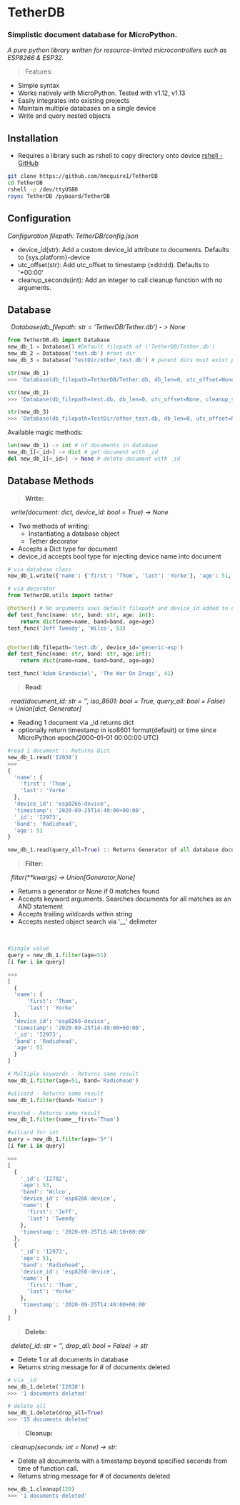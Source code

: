 # TetherDB
### Simplistic document database for MicroPython.
*A pure python library written for resource-limited microcontrollers such as ESP8266 & ESP32.*
<br>

> Features:
- Simple syntax
- Works natively with MicroPython. Tested with v1.12, v1.13
- Easily integrates into existing projects
- Maintain multiple databases on a single device
- Write and query nested objects

Installation
---
- Requires a library such as rshell to copy directory onto device
[rshell - GitHub](https://github.com/dhylands/rshell)

```sh
git clone https://github.com/hmcguire1/TetherDB
cd TetherDB
rshell -p /dev/ttyUSB0
rsync TetherDB /pyboard/TetherDB
```
Configuration
---
*Configuration filepath: TetherDB/config.json*
- device_id(str): Add a custom device_id attribute to documents. Defaults to {sys.platform}-device
- utc_offset(str): Add utc_offset to timestamp (&#177;dd:dd). Defaults to '+00:00'
- cleanup_seconds(int): Add an integer to call cleanup function with no arguments.

Database
---

&nbsp;&nbsp;*Database(db_filepath: str = 'TetherDB/Tether.db') - > None*

```python
from TetherDB.db import Database
new_db_1 = Database() #Default filepath of ('TetherDB/Tether.db')
new_db_2 = Database('test.db') #root dir
new_db_3 = Database('TestDir/other_test.db') # parent dirs must exist prior to database file creation

str(new_db_1)
>>> 'Database(db_filepath=TetherDB/Tether.db, db_len=0, utc_offset=None, cleanup_seconds=None)'

str(new_db_2)
>>> 'Database(db_filepath=test.db, db_len=0, utc_offset=None, cleanup_seconds=None)'

str(new_db_3)
>>> 'Database(db_filepath=TestDir/other_test.db, db_len=0, utc_offset=None, cleanup_seconds=None)'
```
Available magic methods:
```python
len(new_db_1) -> int # of documents in database
new_db_1[<_id>] -> dict # get document with _id
del new_db_1[<_id>] -> None # delete document with _id
```

Database Methods
---

> **Write:**

&nbsp;&nbsp;*write(document: dict, device_id: bool = True) → None*

- Two methods of writing:
    - Instantiating a database object
    - Tether decorator 
- Accepts a Dict type for document
- device_id accepts bool type for injecting device name into document

```python
# via database class
new_db_1.write({'name': {'first': 'Thom', 'last': 'Yorke'}, 'age': 51, 'band': 'Radiohead'})

# via decorator
from TetherDB.utils import tether

@tether() # No arguments uses default filepath and device_id added to documents
def test_func(name: str, band: str, age: int):
    return dict(name=name, band=band, age=age)
test_func('Jeff Tweedy', 'Wilco', 53)


@tether(db_filepath='test.db', device_id='generic-esp')
def test_func(name: str, band: str, age:int):
    return dict(name=name, band=band, age=age)

test_func('Adam Granduciel', 'The War On Drugs', 41)
```

> **Read:**

&nbsp;&nbsp;*read(document_id: str = '', iso_8601: bool = True, query_all: bool = False) → Union[dict, Generator]*

- Reading 1 document via _id returns dict
- optionally return timestamp in iso8601 format(default) or time since MicroPython epoch(2000-01-01 00:00:00 UTC)

```python
#read 1 document :: Returns Dict
new_db_1.read('I2038')
>>>
{
  'name': {
    'first': 'Thom',
    'last': 'Yorke'
  },
  'device_id': 'esp8266-device',
  'timestamp': '2020-09-25T14:49:00+00:00',
  '_id': 'I2973',
  'band': 'Radiohead',
  'age': 51
}

new_db_1.read(query_all=True) :: Returns Generator of all database documents
```

> **Filter:**

&nbsp;&nbsp;*filter(\*\*kwargs) → Union[Generator,None]*

- Returns a generator or None if 0 matches found
- Accepts keyword arguments. Searches documents for all matches as an AND statement
- Accepts trailing wildcards within string
- Accepts nested object search via '__' delimeter
<br>

```python
#Single value
query = new_db_1.filter(age=51)
[i for i in query]

>>>
[
  {
  'name': {
      'first': 'Thom',
	  'last': 'Yorke'
  },
  'device_id': 'esp8266-device',
  'timestamp': '2020-09-25T14:49:00+00:00',
  '_id': 'I2973',
  'band': 'Radiohead',
  'age': 51
  }
]

# Multiple keywords - Returns same result
new_db_1.filter(age=51, band='Radiohead')

#wilcard - Returns same result
new_db_1.filter(band='Radio*')

#nested - Returns same result
new_db_1.filter(name__first='Thom')

#wilcard for int
query = new_db_1.filter(age='5*')
[i for i in query]

>>>
[
  {
    '_id': 'I2782',
    'age': 53,
	'band': 'Wilco',
	'device_id': 'esp8266-device',
	'name': {
	  'first': 'Jeff',
	  'last': 'Tweedy'
	},
	'timestamp': '2020-09-25T16:40:10+00:00'
  },
  {
	'_id': 'I2973',
	'age': 51,
	'band': 'Radiohead',
	'device_id': 'esp8266-device',
	'name': {
	  'first': 'Thom',
	  'last': 'Yorke'
	},
	'timestamp': '2020-09-25T14:49:00+00:00'
  }
]
```

> **Delete:**

&nbsp;&nbsp;*delete(_id: str = '', drop_all: bool = False) → str*

- Delete 1 or all documents in database
- Returns string message for # of documents deleted

```python
# via _id
new_db_1.delete('I2038')
>>> '1 documents deleted'

# delete all
new_db_1.delete(drop_all=True)
>>> '15 documents deleted'
```

> **Cleanup:**

&nbsp;&nbsp;*cleanup(seconds: int = None) -> str:*

- Delete all documents with a timestamp beyond specified seconds from time of function call.
- Returns string message for # of documents deleted
```python
new_db_1.cleanup(120)
>>> '1 documents deleted'
```
